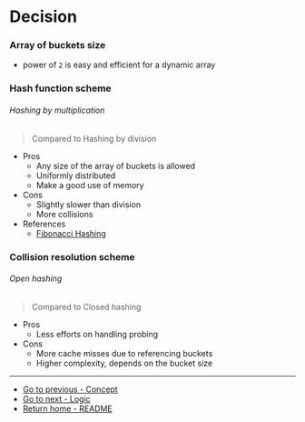 # Decision

### Array of buckets size
- power of `2` is easy and efficient for a dynamic array

### Hash function scheme

###### Hashing by multiplication
> Compared to Hashing by division
- Pros
	- Any size of the array of buckets is allowed
	- Uniformly distributed
	- Make a good use of memory
- Cons
	- Slightly slower than division
	- More collisions
- References
	-  [Fibonacci Hashing](https://iq.opengenus.org/fibonacci-hashing/)

### Collision resolution scheme

###### Open hashing
> Compared to Closed hashing
- Pros
	- Less efforts on handling probing
- Cons
	- More cache misses due to referencing buckets
	- Higher complexity, depends on the bucket size

----
- [Go to previous - Concept](./Concept.md)
- [Go to next - Logic](./Logic.md)
- [Return home - README](./README.md)
